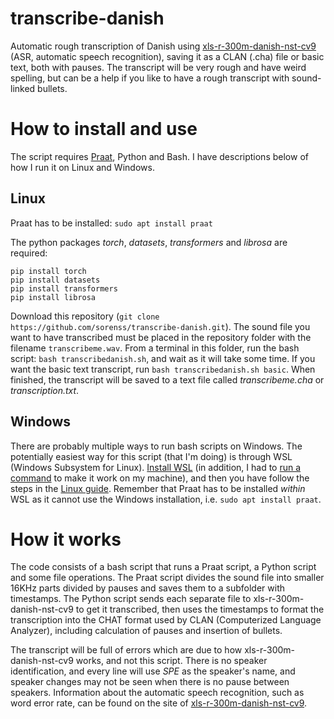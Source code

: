 # transcribe-danish

Automatic rough transcription of Danish using [xls-r-300m-danish-nst-cv9](https://huggingface.co/chcaa/xls-r-300m-danish-nst-cv9/discussions) (ASR, automatic speech recognition), saving it as a CLAN (.cha) file or basic text, both with pauses. The transcript will be very rough and have weird spelling, but can be a help if you like to have a rough transcript with sound-linked bullets.

# How to install and use

The script requires [Praat](https://www.fon.hum.uva.nl/praat/), Python and Bash. I have descriptions below of how I run it on Linux and Windows.

## Linux

Praat has to be installed: `sudo apt install praat`

The python packages *torch*, *datasets*, *transformers* and *librosa* are required:

	pip install torch
	pip install datasets
	pip install transformers
	pip install librosa

Download this repository (`git clone https://github.com/sorenss/transcribe-danish.git`). The sound file you want to have transcribed must be placed in the repository folder with the filename `transcribeme.wav`. From a terminal in this folder, run the bash script: `bash transcribedanish.sh`, and wait as it will take some time. If you want the basic text transcript, run `bash transcribedanish.sh basic`. When finished, the transcript will be saved to a text file called *transcribeme.cha* or *transcription.txt*.

## Windows

There are probably multiple ways to run bash scripts on Windows. The potentially easiest way for this script (that I'm doing) is through WSL (Windows Subsystem for Linux). [Install WSL](https://learn.microsoft.com/en-us/windows/wsl/install) (in addition, I had to [run a command](https://github.com/microsoft/WSL/issues/5256#issuecomment-1122304369) to make it work on my machine), and then you have follow the steps in the [Linux guide](#Linux). Remember that Praat has to be installed *within* WSL as it cannot use the Windows installation, i.e. `sudo apt install praat`.

# How it works

The code consists of a bash script that runs a Praat script, a Python script and some file operations. The Praat script divides the sound file into smaller 16KHz parts divided by pauses and saves them to a subfolder with timestamps. The Python script sends each separate file to xls-r-300m-danish-nst-cv9 to get it transcribed, then uses the timestamps to format the transcription into the CHAT format used by CLAN (Computerized Language Analyzer), including calculation of pauses and insertion of bullets.

The transcript will be full of errors which are due to how xls-r-300m-danish-nst-cv9 works, and not this script. There is no speaker identification, and every line will use *SPE* as the speaker's name, and speaker changes may not be seen when there is no pause between speakers. Information about the automatic speech recognition, such as word error rate, can be found on the site of [xls-r-300m-danish-nst-cv9](https://huggingface.co/chcaa/xls-r-300m-danish-nst-cv9/discussions).
